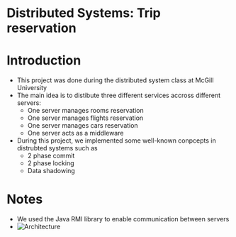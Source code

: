 # Distributed Systems: Trip reservation

# Introduction
* This project was done during the distributed system class at McGill University
* The main idea is to distibute three different services accross different servers:
  * One server manages rooms reservation
  * One server manages flights reservation
  * One server manages cars reservation
  * One server acts as a middleware
* During this project, we implemented some well-known conpcepts in distrubted systems such as
  * 2 phase commit
  * 2 phase locking 
  * Data shadowing

# Notes
* We used the Java RMI library to enable communication between servers
* ![Architecture](https://github.com/hulm2701/COMP512/blob/master/Architecture.png)
